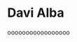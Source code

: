 # Davi Alba

<!--
**altba/altba** is a ✨ _special_ ✨ repository because its `README.md` (this file) appears on your GitHub profile.

Here are some ideas to get you started:

- 🔭 I’m currently working on ... nothing yet
- 🌱 I’m currently learning ... java developer yayy :D
- 👯 I’m looking to collaborate on ... idk
- 🤔 I’m looking for help with ... java x.x
- 💬 Ask me about ... my life is not interesting for this
- 📫 How to reach me: ... send me a e-mail
- 😄 Pronouns: ... he/hee
- ⚡ Fun fact: ... i luv pão de queijo
--> ooooooooooooooooo
